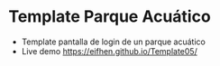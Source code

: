 # Template Parque Acuático

- Template pantalla de login de un parque acuático
- Live demo https://eifhen.github.io/Template05/
